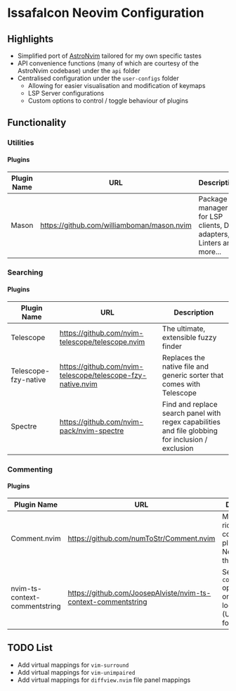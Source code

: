 # Issafalcon Neovim Configuration

## Highlights

- Simplified port of [AstroNvim](https://github.com/AstroNvim/AstroNvim) tailored for my own specific tastes
- API convenience functions (many of which are courtesy of the AstroNvim codebase) under the `api` folder
- Centralised configuration under the `user-configs` folder
  - Allowing for easier visualisation and modification of keymaps
  - LSP Server configurations
  - Custom options to control / toggle behaviour of plugins

## Functionality

### Utilities

#### Plugins

| Plugin Name    | URL                                        | Description                                                        |
| -------------- | ------------------------------------------ | ------------------------------------------------------------------ |
| Mason          | https://github.com/williamboman/mason.nvim | Package manager for LSP clients, DAP adapters, Linters and more... |

### Searching

#### Plugins

| Plugin Name          | URL                                                         | Description                                                                                       |
| --------------       | --------------                                              | --------------                                                                                    |
| Telescope            | https://github.com/nvim-telescope/telescope.nvim            | The ultimate, extensible fuzzy finder                                                             |
| Telescope-fzy-native | https://github.com/nvim-telescope/telescope-fzy-native.nvim | Replaces the native file and generic sorter that comes with Telescope                             |
| Spectre              | https://github.com/nvim-pack/nvim-spectre                   | Find and replace search panel with regex capabilities and file globbing for inclusion / exclusion |

### Commenting

#### Plugins

| Plugin Name                   | URL                                                            | Description                                                                            |
| ----------------              | ---------------                                                | ---------------                                                                        |
| Comment.nvim                  | https://github.com/numToStr/Comment.nvim                       | Most feature rich commenting plugin for Neovim out there                               |
| nvim-ts-context-commentstring | https://github.com/JoosepAlviste/nvim-ts-context-commentstring | Sets `commentstring` option based on cursor location in file (Used mainly for tsx etc) |

## TODO List

- Add virtual mappings for `vim-surround`
- Add virtual mappings for `vim-unimpaired`
- Add virtual mappings for `diffview.nvim` file panel mappings
